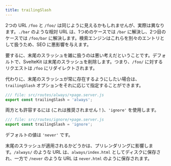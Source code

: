 ```yaml
---
title: trailingSlash
---
```


2つの URL `/foo` と `/foo/` は同じように見えるかもしれませんが、実際は異なります。`./bar` のような相対 URL は、1つめのケースでは `/bar` に解決し、2つ目のケースでは `/foo/bar` に解決します。検索エンジンはこれらを別々のエントリとして扱うため、SEO に悪影響を与えます。

要するに、末尾のスラッシュを雑に扱うのは悪い考えだということです。デフォルトで、SvelteKit は末尾のスラッシュを削除します。つまり、`/foo/` に対するリクエストは `/foo` にリダイレクトされます。

代わりに、末尾のスラッシュが常に存在するようにしたい場合は、`trailingSlash` オプションをそれに応じて指定することができます。

```js
/// file: src/routes/always/+page.server.js
export const trailingSlash = 'always';
```

両方とも許容するには (これは推奨されません！)、`'ignore'` を使用します。

```js
/// file: src/routes/ignore/+page.server.js
export const trailingSlash = 'ignore';
```

デフォルトの値は `'never'` です。

末尾のスラッシュが適用されるかどうかは、プリレンダリングに影響します。`/always/` のような URL は、`always/index.html` としてディスクに保存され、一方で `/never` のような URL は `never.html` のように保存されます。
